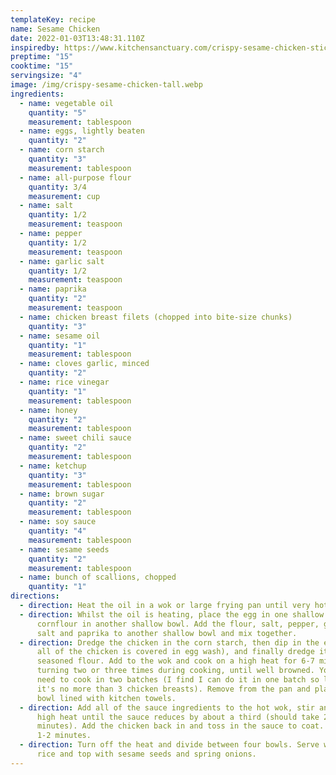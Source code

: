 ```yaml
---
templateKey: recipe
name: Sesame Chicken
date: 2022-01-03T13:48:31.110Z
inspiredby: https://www.kitchensanctuary.com/crispy-sesame-chicken-sticky-asian-sauce/
preptime: "15"
cooktime: "15"
servingsize: "4"
image: /img/crispy-sesame-chicken-tall.webp
ingredients:
  - name: vegetable oil
    quantity: "5"
    measurement: tablespoon
  - name: eggs, lightly beaten
    quantity: "2"
  - name: corn starch
    quantity: "3"
    measurement: tablespoon
  - name: all-purpose flour
    quantity: 3/4
    measurement: cup
  - name: salt
    quantity: 1/2
    measurement: teaspoon
  - name: pepper
    quantity: 1/2
    measurement: teaspoon
  - name: garlic salt
    quantity: 1/2
    measurement: teaspoon
  - name: paprika
    quantity: "2"
    measurement: teaspoon
  - name: chicken breast filets (chopped into bite-size chunks)
    quantity: "3"
  - name: sesame oil
    quantity: "1"
    measurement: tablespoon
  - name: cloves garlic, minced
    quantity: "2"
  - name: rice vinegar
    quantity: "1"
    measurement: tablespoon
  - name: honey
    quantity: "2"
    measurement: tablespoon
  - name: sweet chili sauce
    quantity: "2"
    measurement: tablespoon
  - name: ketchup
    quantity: "3"
    measurement: tablespoon
  - name: brown sugar
    quantity: "2"
    measurement: tablespoon
  - name: soy sauce
    quantity: "4"
    measurement: tablespoon
  - name: sesame seeds
    quantity: "2"
    measurement: tablespoon
  - name: bunch of scallions, chopped
    quantity: "1"
directions:
  - direction: Heat the oil in a wok or large frying pan until very hot.
  - direction: Whilst the oil is heating, place the egg in one shallow bowl and the
      cornflour in another shallow bowl. Add the flour, salt, pepper, garlic
      salt and paprika to another shallow bowl and mix together.
  - direction: Dredge the chicken in the corn starch, then dip in the egg (make sure
      all of the chicken is covered in egg wash), and finally dredge it in the
      seasoned flour. Add to the wok and cook on a high heat for 6-7 minutes,
      turning two or three times during cooking, until well browned. You may
      need to cook in two batches (I find I can do it in one batch so long as
      it's no more than 3 chicken breasts). Remove from the pan and place in a
      bowl lined with kitchen towels.
  - direction: Add all of the sauce ingredients to the hot wok, stir and bubble on a
      high heat until the sauce reduces by about a third (should take 2-3
      minutes). Add the chicken back in and toss in the sauce to coat. Cook for
      1-2 minutes.
  - direction: Turn off the heat and divide between four bowls. Serve with boiled
      rice and top with sesame seeds and spring onions.
---
```

